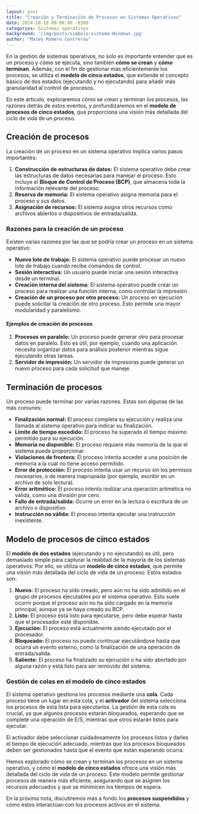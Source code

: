 ```yaml
---
layout: post
title: "Creación y Terminación de Procesos en Sistemas Operativos"
date: 2024-10-18 00:00:00 -0300
categories: Sistemas operativos
background: '/img/posts/simbolo-sistema-Windows.jpg'
author: "Mateo Romero Contreras"
---
```



En la gestión de sistemas operativos, no solo es importante entender qué es un proceso y cómo se ejecuta, sino también **cómo se crean** y **cómo terminan**. Además, con el fin de gestionar más eficientemente los procesos, se utiliza el **modelo de cinco estados**, que extiende el concepto básico de dos estados (ejecutando y no ejecutando) para añadir más granularidad al control de procesos.

En este artículo, exploraremos cómo se crean y terminan los procesos, las razones detrás de estos eventos, y profundizaremos en el **modelo de procesos de cinco estados**, que proporciona una visión más detallada del ciclo de vida de un proceso.

## Creación de procesos

La creación de un proceso en un sistema operativo implica varios pasos importantes:

1. **Construcción de estructuras de datos:** El sistema operativo debe crear las estructuras de datos necesarias para manejar el proceso. Esto incluye el **Bloque de Control de Proceso (BCP)**, que almacena toda la información relevante del proceso.
2. **Reserva de memoria:** El sistema operativo asigna memoria para el proceso y sus datos.
3. **Asignación de recursos:** El sistema asigna otros recursos como archivos abiertos o dispositivos de entrada/salida.

### Razones para la creación de un proceso

Existen varias razones por las que se podría crear un proceso en un sistema operativo:

- **Nuevo lote de trabajo:** El sistema operativo puede procesar un nuevo lote de trabajo cuando recibe comandos de control.
- **Sesión interactiva:** Un usuario puede iniciar una sesión interactiva desde un terminal.
- **Creación interna del sistema:** El sistema operativo puede crear un proceso para realizar una función interna, como controlar la impresión.
- **Creación de un proceso por otro proceso:** Un proceso en ejecución puede solicitar la creación de otro proceso. Esto permite una mayor modularidad y paralelismo.

#### Ejemplos de creación de procesos

1. **Procesos en paralelo:** Un proceso puede generar otro para procesar datos en paralelo. Esto es útil, por ejemplo, cuando una aplicación necesita organizar datos para análisis posterior mientras sigue ejecutando otras tareas.
2. **Servidor de impresión:** Un servidor de impresoras puede generar un nuevo proceso para cada solicitud que maneje.

## Terminación de procesos

Un proceso puede terminar por varias razones. Estas son algunas de las más comunes:

- **Finalización normal:** El proceso completa su ejecución y realiza una llamada al sistema operativo para indicar su finalización.
- **Límite de tiempo excedido:** El proceso ha superado el tiempo máximo permitido para su ejecución.
- **Memoria no disponible:** El proceso requiere más memoria de la que el sistema puede proporcionar.
- **Violaciones de frontera:** El proceso intenta acceder a una posición de memoria a la cual no tiene acceso permitido.
- **Error de protección:** El proceso intenta usar un recurso sin los permisos necesarios, o de manera inapropiada (por ejemplo, escribir en un archivo de solo lectura).
- **Error aritmético:** El proceso intenta realizar una operación aritmética no válida, como una división por cero.
- **Fallo de entrada/salida:** Ocurre un error en la lectura o escritura de un archivo o dispositivo.
- **Instrucción no válida:** El proceso intenta ejecutar una instrucción inexistente.

## Modelo de procesos de cinco estados

El **modelo de dos estados** (ejecutando y no ejecutando) es útil, pero demasiado simple para capturar la realidad de la mayoría de los sistemas operativos. Por ello, se utiliza un **modelo de cinco estados**, que permite una visión más detallada del ciclo de vida de un proceso. Estos estados son:

1. **Nuevo:** El proceso ha sido creado, pero aún no ha sido admitido en el grupo de procesos ejecutables por el sistema operativo. Esto suele ocurrir porque el proceso aún no ha sido cargado en la memoria principal, aunque ya se haya creado su BCP.
2. **Listo:** El proceso está listo para ejecutarse, pero debe esperar hasta que el procesador esté disponible.
3. **Ejecución:** El proceso está actualmente siendo ejecutado por el procesador.
4. **Bloqueado:** El proceso no puede continuar ejecutándose hasta que ocurra un evento externo, como la finalización de una operación de entrada/salida.
5. **Saliente:** El proceso ha finalizado su ejecución o ha sido abortado por alguna razón y está listo para ser removido del sistema.

### Gestión de colas en el modelo de cinco estados

El sistema operativo gestiona los procesos mediante una **cola**. Cada proceso tiene un lugar en esta cola, y el **activador** del sistema selecciona los procesos de esta lista para ejecutarlos. La gestión de esta cola es crucial, ya que algunos procesos estarán bloqueados, esperando que se complete una operación de E/S, mientras que otros estarán listos para ejecutar.

El activador debe seleccionar cuidadosamente los procesos listos y darles el tiempo de ejecución adecuado, mientras que los procesos bloqueados deben ser gestionados hasta que el evento que están esperando ocurra.


Hemos explorado cómo se crean y terminan los procesos en un sistema operativo, y cómo el **modelo de cinco estados** ofrece una visión más detallada del ciclo de vida de un proceso. Este modelo permite gestionar procesos de manera más eficiente, asegurando que se asignen los recursos adecuados y que se minimicen los tiempos de espera.

En la próxima nota, discutiremos más a fondo los **procesos suspendidos** y cómo estos interactúan con los procesos activos en el sistema.

